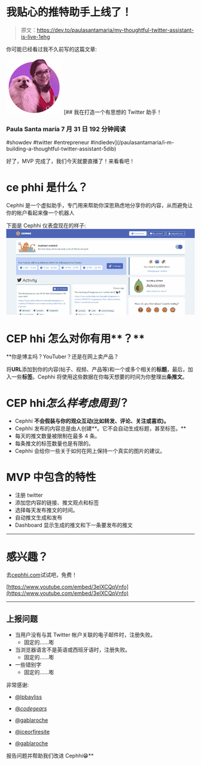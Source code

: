 # 我贴心的推特助手上线了！

> 原文：<https://dev.to/paulasantamaria/my-thoughtful-twitter-assistant-is-live-1ehg>

你可能已经看过我不久前写的这篇文章:

[![paulasantamaria](img/8eece242bb71e564863f67011b522a73.png)](/paulasantamaria) [## 我在打造一个有思想的 Twitter 助手！

### Paula Santa maría 7 月 31 日 192 分钟阅读

#showdev #twitter #entrepreneur #indiedev](/paulasantamaria/i-m-building-a-thoughtful-twitter-assistant-5dib)

好了，MVP 完成了，我们今天就要直播了！来看看吧！

# ce phhi 是什么？

Cephhi 是一个虚拟助手，专门用来帮助你深思熟虑地分享你的内容，从而避免让你的帐户看起来像一个机器人

下面是 Cephhi 仪表盘现在的样子:
[![Cephhi dashboard](img/c841cf8ffc93c42c1a1d3e34cefc6d21.png)](https://res.cloudinary.com/practicaldev/image/fetch/s---52WBheR--/c_limit%2Cf_auto%2Cfl_progressive%2Cq_66%2Cw_880/https://i.imgur.com/EsNEj5M.gif)

# CEP hhi 怎么对你有用**？**

 **你是博主吗？YouTuber？还是在网上卖产品？

将**URL**添加到你的内容(帖子、视频、产品等)和一个或多个相关的**标题**，最后，加入一些**标签**。Cephhi 将使用这些数据在你每天想要的时间为你整理出**条推文**。

# CEP hhi*怎么样考虑周到*？

*   Cephhi **不会假装与你的观众互动(比如转发、评论、关注或喜欢)。**
*   Cephhi 发布的内容总是由人创建**。它不会自动生成标题，甚至标签。**
*   每天的推文数量被限制在最多 4 条。
*   每条推文的标签数量也是有限的。
*   Cephhi 会给你一些关于如何在网上保持一个真实的图片的建议。

# MVP 中包含的特性

*   注册 twitter
*   添加您内容的链接、推文观点和标签
*   选择每天发布推文的时间。
*   自动推文生成和发布
*   Dashboard 显示生成的推文和下一条要发布的推文

* * *

# 感兴趣？

去[cephhi.com](https://cephhi.com)试试吧，免费！

[https://www.youtube.com/embed/3eIXCQpVnfo](https://www.youtube.com/embed/3eIXCQpVnfo)

* * *

## 上报问题

*   当用户没有与其 Twitter 帐户关联的电子邮件时，注册失败。
    *   固定的……嘭
*   当浏览器语言不是英语或西班牙语时，注册失败。
    *   固定的……嘭
*   一些错别字
    *   固定的……嘭

非常感谢:

*   [@lpbayliss](https://dev.to/lpbayliss)

*   [@_codegears_](https://dev.to/_codegears_)
*   [@gablaroche](https://dev.to/gablaroche)
*   [@iceorfiresite](https://dev.to/iceorfiresite)

*   [@gablaroche](https://dev.to/gablaroche)

报告问题并帮助我们改进 Cephhi😁**